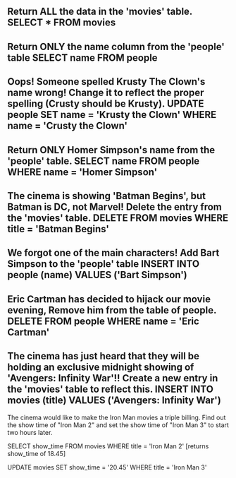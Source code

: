 Return ALL the data in the 'movies' table.
SELECT * FROM movies
------------------------------------------------------------------------------
Return ONLY the name column from the 'people' table
SELECT name FROM people
------------------------------------------------------------------------------
Oops! Someone spelled Krusty The Clown's name wrong! Change it to reflect the
proper spelling (Crusty should be Krusty).
UPDATE people
SET name = 'Krusty the Clown'
WHERE name = 'Crusty the Clown'
------------------------------------------------------------------------------
Return ONLY Homer Simpson's name from the 'people' table.
SELECT name FROM people
WHERE name = 'Homer Simpson'
------------------------------------------------------------------------------
The cinema is showing 'Batman Begins', but Batman is DC, not Marvel! Delete the entry from the 'movies' table.
DELETE FROM movies
WHERE title = 'Batman Begins'
------------------------------------------------------------------------------
We forgot one of the main characters! Add Bart Simpson to the 'people' table
INSERT INTO people (name)
VALUES ('Bart Simpson')
------------------------------------------------------------------------------
Eric Cartman has decided to hijack our movie evening, Remove him from the table of people.
DELETE FROM people
WHERE name = 'Eric Cartman'
------------------------------------------------------------------------------
The cinema has just heard that they will be holding an exclusive midnight showing of 'Avengers: Infinity War'!! Create a new entry in the 'movies' table to reflect this.
INSERT INTO movies (title)
VALUES ('Avengers: Infinity War')
------------------------------------------------------------------------------
The cinema would like to make the Iron Man movies a triple billing. Find out the show time of "Iron Man 2" and set the show time of "Iron Man 3" to start two hours later.

SELECT show_time FROM movies
WHERE title = 'Iron Man 2'
[returns show_time of 18.45]

UPDATE movies
SET show_time = '20.45'
WHERE title = 'Iron Man 3'
